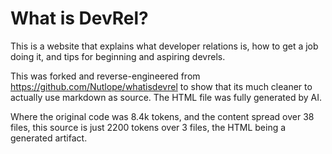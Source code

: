 # What is DevRel?

This is a website that explains what developer relations is, how to get a job doing it, and tips for beginning and aspiring devrels.

This was forked and reverse-engineered from https://github.com/Nutlope/whatisdevrel to show that its much cleaner to actually use markdown as source. The HTML file was fully generated by AI.

Where the original code was 8.4k tokens, and the content spread over 38 files, this source is just 2200 tokens over 3 files, the HTML being a generated artifact.
